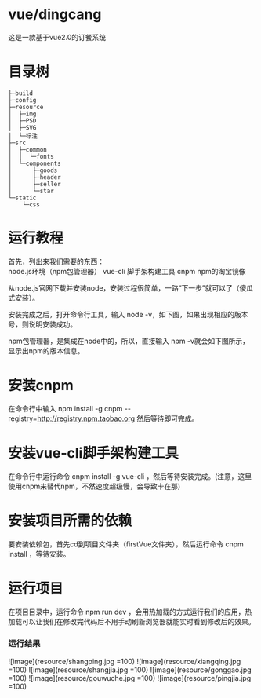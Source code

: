 # vue/dingcang
这是一款基于vue2.0的订餐系统

# 目录树
```
├─build
├─config
├─resource
│  ├─img
│  ├─PSD
│  ├─SVG
│  └─标注
├─src
│  ├─common
│  │  └─fonts
│  └─components
│      ├─goods
│      ├─header
│      ├─seller
│      └─star
└─static
    └─css
```

# 运行教程
首先，列出来我们需要的东西：  
node.js环境（npm包管理器）
vue-cli 脚手架构建工具
cnpm  npm的淘宝镜像

从node.js官网下载并安装node，安装过程很简单，一路“下一步”就可以了（傻瓜式安装）。
 
安装完成之后，打开命令行工具，输入 node -v，如下图，如果出现相应的版本号，则说明安装成功。

npm包管理器，是集成在node中的，所以，直接输入 npm -v就会如下图所示，显示出npm的版本信息。

# 安装cnpm
在命令行中输入 npm install -g cnpm --registry=http://registry.npm.taobao.org 然后等待即可完成。

# 安装vue-cli脚手架构建工具
在命令行中运行命令 cnpm install -g vue-cli ，然后等待安装完成。(注意，这里使用cnpm来替代npm，不然速度超级慢，会导致卡在那)

# 安装项目所需的依赖
要安装依赖包，首先cd到项目文件夹（firstVue文件夹），然后运行命令 cnpm install ，等待安装。

# 运行项目
在项目目录中，运行命令 npm run dev ，会用热加载的方式运行我们的应用，热加载可以让我们在修改完代码后不用手动刷新浏览器就能实时看到修改后的效果。

### 运行结果
![image](resource/shangping.jpg =100)
![image](resource/xiangqing.jpg =100)
![image](resource/shangjia.jpg =100)
![image](resource/gonggao.jpg =100)
![image](resource/gouwuche.jpg =100)
![image](resource/pingjia.jpg =100)